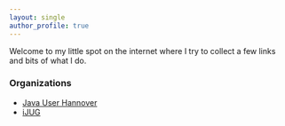 ```yaml
---
layout: single
author_profile: true
---
```


Welcome to my little spot on the internet where I try to collect a few links and bits of what I do.

### Organizations
* [Java User Hannover](http://www.jug-h.de)
* [iJUG](http://ijug.eu/)
